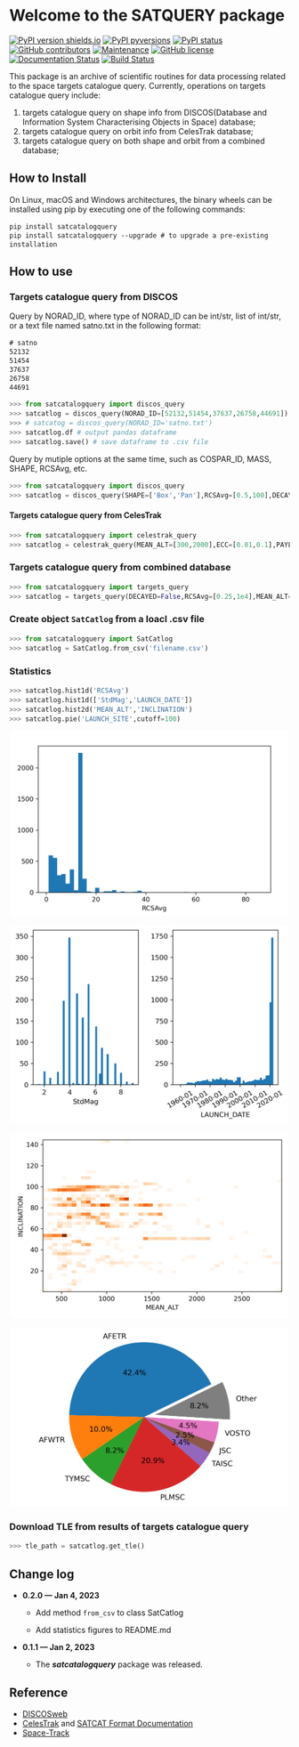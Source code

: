 # Welcome to the SATQUERY package

[![PyPI version shields.io](https://img.shields.io/pypi/v/satcatalogquery.svg)](https://pypi.python.org/pypi/satcatalogquery/) [![PyPI pyversions](https://img.shields.io/pypi/pyversions/satcatalogquery.svg)](https://pypi.python.org/pypi/satcatalogquery/) [![PyPI status](https://img.shields.io/pypi/status/satcatalogquery.svg)](https://pypi.python.org/pypi/satcatalogquery/) [![GitHub contributors](https://img.shields.io/github/contributors/lcx366/SATQUERY.svg)](https://GitHub.com/lcx366/SATQUERY/graphs/contributors/) [![Maintenance](https://img.shields.io/badge/Maintained%3F-yes-green.svg)](https://GitHub.com/lcx366/SATQUERY/graphs/commit-activity) [![GitHub license](https://img.shields.io/github/license/lcx366/SATQUERY.svg)](https://github.com/lcx366/SATQUERY/blob/master/LICENSE) [![Documentation Status](https://readthedocs.org/projects/pystmos/badge/?version=latest)](http://satcatalogquery.readthedocs.io/?badge=latest) [![Build Status](https://travis-ci.org/lcx366/satcatalogquery.svg?branch=master)](https://travis-ci.org/lcx366/satcatalogquery)

This package is an archive of scientific routines for data processing related to the space targets catalogue query. 
Currently, operations on  targets catalogue query include:

1. targets catalogue query on shape info from DISCOS(Database and Information System Characterising Objects in Space) database;
2. targets catalogue query on orbit info from CelesTrak database;
3. targets catalogue query on both shape and orbit from a combined database;

## How to Install

On Linux, macOS and Windows architectures, the binary wheels can be installed using pip by executing one of the following commands:

```
pip install satcatalogquery
pip install satcatalogquery --upgrade # to upgrade a pre-existing installation
```

## How to use

### Targets catalogue query from DISCOS

Query by NORAD_ID, where type of NORAD_ID can be int/str, list of int/str,  or a text file named satno.txt in the following format:

```
# satno
52132
51454
37637
26758
44691
```

```python
>>> from satcatalogquery import discos_query
>>> satcatlog = discos_query(NORAD_ID=[52132,51454,37637,26758,44691])
>>> # satcatog = discos_query(NORAD_ID='satno.txt')
>>> satcatlog.df # output pandas dataframe
>>> satcatlog.save() # save dataframe to .csv file
```

Query by mutiple options at the same time, such as COSPAR_ID, MASS, SHAPE, RCSAvg, etc.

```python
>>> from satcatalogquery import discos_query
>>> satcatlog = discos_query(SHAPE=['Box','Pan'],RCSAvg=[0.5,100],DECAYED=False)
```

#### Targets catalogue query from CelesTrak

```python
>>> from satcatalogquery import celestrak_query
>>> satcatlog = celestrak_query(MEAN_ALT=[300,2000],ECC=[0.01,0.1],PAYLOAD=False)
```

### Targets catalogue query from combined database

```python
>>> from satcatalogquery import targets_query
>>> satcatlog = targets_query(DECAYED=False,RCSAvg=[0.25,1e4],MEAN_ALT=[250,2000],TLE_STATUS=True,sort='RCSAvg')
```

### Create object `SatCatlog` from a loacl .csv file

```python
>>> from satcatalogquery import SatCatlog
>>> satcatlog = SatCatlog.from_csv('filename.csv')
```

### Statistics

```python
>>> satcatlog.hist1d('RCSAvg')
>>> satcatlog.hist1d(['StdMag','LAUNCH_DATE'])
>>> satcatlog.hist2d('MEAN_ALT','INCLINATION')
>>> satcatlog.pie('LAUNCH_SITE',cutoff=100)
```

<p align="middle">
  <img src="readme_figs/RCSAvg.png" width="500" />
</p>

<p align="middle">
  <img src="readme_figs/StdMag_LAUNCH_DATE.png" width="500" />
</p>

<p align="middle">
  <img src="readme_figs/MEAN_ALT-INCLINATION.png" width="500" />
</p>

<p align="middle">
  <img src="readme_figs/LAUNCH_SITE.png" width="500" />
</p>

### Download TLE from results of targets catalogue query

```python
>>> tle_path = satcatlog.get_tle()
```

## Change log

- **0.2.0 — Jan 4, 2023**
  
  - Add method `from_csv` to class SatCatlog
  
  - Add statistics figures to README.md

- **0.1.1 — Jan 2,  2023**
  
  - The ***satcatalogquery*** package was released.

## Reference

- [DISCOSweb](https://discosweb.esoc.esa.int)
- [CelesTrak](http://www.celestrak.com) and [SATCAT Format Documentation](https://celestrak.org/satcat/satcat-format.php)
- [Space-Track](https://www.space-track.org/auth/login)